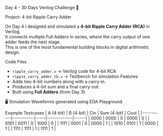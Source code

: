 Day 4 - 30 Days Verilog Challenge 🚀

Project: 4-bit Ripple Carry Adder

On Day 4 I designed and simulated a **4-bit Ripple Carry Adder (RCA)** in Verilog.  
It connects multiple Full Adders in series, where the carry output of one adder feeds the next stage.  
This is one of the most fundamental building blocks in digital arithmetic design.

Code Files
- `ripple_carry_adder.v` → Verilog code for 4-bit RCA
- `ripple_carry_adder_tb.v` → Testbench for simulation
Features
- Adds two 4-bit numbers along with a carry-in.
- Produces a 4-bit sum and a final carry-out.
- Built using **Full Adders** (from Day 3).

 🖥️ Simulation
Waveforms generated using EDA Playground.

Example Testcases
| A (4-bit) | B (4-bit) | Cin | Sum (4-bit) | Cout |
|-----------|-----------|-----|-------------|------|
| 0000      | 0000      | 0   | 0000        | 0    |
| 0101      | 0011      | 0   | 1000        | 0    |
| 1111      | 0001      | 0   | 0000        | 1    |
| 1010      | 0101      | 1   | 0000        | 1    |
| 1111      | 1111      | 1   | 1111        | 1    |
